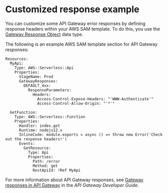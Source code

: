 # Customized response example<a name="serverless-controlling-access-to-apis-customize-response"></a>

You can customize some API Gateway error responses by defining response headers within your AWS SAM template\. To do this, you use the [Gateway Response Object](https://github.com/awslabs/serverless-application-model/blob/master/versions/2016-10-31.md#gateway-response-object) data type\.

The following is an example AWS SAM template section for API Gateway responses:

```
Resources:
  MyApi:
    Type: AWS::Serverless::Api
    Properties:
      StageName: Prod
      GatewayResponses:
        DEFAULT_4xx:
          ResponseParameters:
            Headers:
              Access-Control-Expose-Headers: "'WWW-Authenticate'"
              Access-Control-Allow-Origin: "'*'"

  GetFunction:
    Type: AWS::Serverless::Function
    Properties:
      Handler: index.get
      Runtime: nodejs12.x
      InlineCode: module.exports = async () => throw new Error('Check out the response headers!')
      Events:
        GetResource:
          Type: Api
          Properties:
            Path: /error
            Method: get
            RestApiId: !Ref MyApi
```

For more information about API Gateway responses, see [Gateway responses in API Gateway](https://docs.aws.amazon.com/apigateway/latest/developerguide/api-gateway-gatewayResponse-definition.html) in the *API Gateway Developer Guide*\.